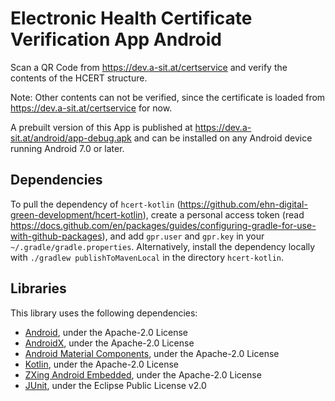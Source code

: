 # Electronic Health Certificate Verification App Android

Scan a QR Code from <https://dev.a-sit.at/certservice> and verify the contents of the HCERT structure.

Note: Other contents can not be verified, since the certificate is loaded from <https://dev.a-sit.at/certservice> for now.

A prebuilt version of this App is published at <https://dev.a-sit.at/android/app-debug.apk> and can be installed on any Android device running Android 7.0 or later.

## Dependencies

To pull the dependency of `hcert-kotlin` (<https://github.com/ehn-digital-green-development/hcert-kotlin>), create a personal access token (read <https://docs.github.com/en/packages/guides/configuring-gradle-for-use-with-github-packages>), and add `gpr.user` and `gpr.key` in your `~/.gradle/gradle.properties`. Alternatively, install the dependency locally with `./gradlew publishToMavenLocal` in the directory `hcert-kotlin`.


## Libraries

This library uses the following dependencies:
 - [Android](https://android.googlesource.com/), under the Apache-2.0 License
 - [AndroidX](https://github.com/androidx/androidx), under the Apache-2.0 License
 - [Android Material Components](https://github.com/material-components/material-components-android), under the Apache-2.0 License
 - [Kotlin](https://github.com/JetBrains/kotlin), under the Apache-2.0 License
 - [ZXing Android Embedded](https://github.com/journeyapps/zxing-android-embedded), under the Apache-2.0 License
 - [JUnit](https://github.com/junit-team/junit5), under the Eclipse Public License v2.0
